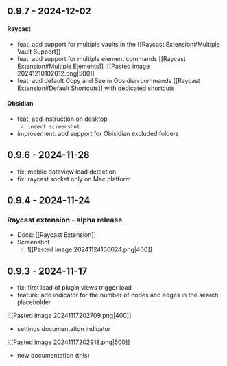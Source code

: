 
## 0.9.7 - 2024-12-02

#### Raycast
- feat: add support for multiple vaults in the [[Raycast Extension#Multiple Vault Support]]
- feat: add support for multiple element commands [[Raycast Extension#Multiple Elements]]
		![[Pasted image 20241210102012.png|500]]
- feat: add default Copy and See in Obsidian commands [[Raycast Extension#Default Shortcuts]] with dedicated shortcuts
#### Obsidian
- feat: add instruction on desktop 
	- `insert screenshot`
- improvement: add support for Obisidian excluded folders

## 0.9.6 - 2024-11-28

- fix: mobile dataview load detection
- fix: raycast socket only on Mac platform

## 0.9.4 - 2024-11-24

### Raycast extension - alpha release

- Docs: [[Raycast Extension]]
- Screenshot 
	- ![[Pasted image 20241124160624.png|400]]


## 0.9.3 - 2024-11-17
- fix: first load of plugin views trigger load
- feature: add indicator for the number of nodes and edges in the search placeholder

![[Pasted image 20241117202709.png|400]]
- settings documentation indicator

![[Pasted image 20241117202918.png|500]]
- new documentation (this)
